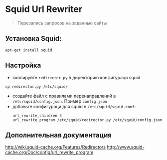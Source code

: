 # Squid Url Rewriter
>Перезапись запросов на заданные сайты

## Установка Squid:
```
apt-get install squid
```

## Настройка
- скопируйте `redirector.py` в директорию конфигураци squid
```
cp redirector.py /etc/squid/
```
- создайте файл с правилами перенаправлений в `/etc/squid/config.json`. Пример `config.json`
- добавьте конфигураци для squid в `/etc/squid/squid.conf`:
  ```
  url_rewrite_children 3 
  url_rewrite_program /etc/squid/redirector.py /etc/squid/config.json
  ```

## Дополнительная документация
  http://wiki.squid-cache.org/Features/Redirectors
  http://www.squid-cache.org/Doc/config/url_rewrite_program
